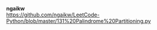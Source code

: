 **ngaikw**
<br/>
https://github.com/ngaikw/LeetCode-Python/blob/master/131%20Palindrome%20Partitioning.py
